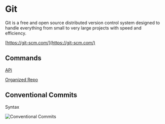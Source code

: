 # Git 

Git is a free and open source distributed version control system designed to handle everything from small to very large projects with speed and efficiency. 

[https://git-scm.com/](https://git-scm.com/)

## Commands 

[APi](https://overapi.com/git)

[Organized Repo](https://github.com/luizrosalba/resumo/blob/master/git.md)
## Conventional Commits

Syntax

![Conventional Commits](https://res.cloudinary.com/dmo37c7zy/image/upload/v1672401585/cc_jlsbgc.png)